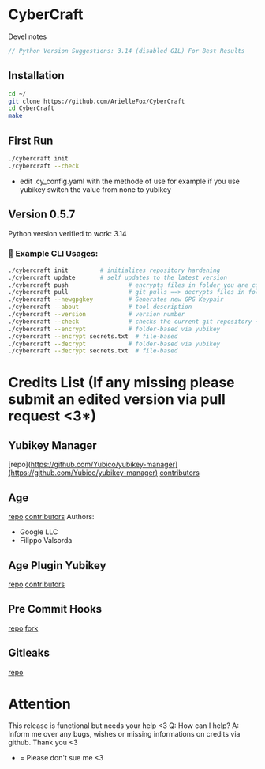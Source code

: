 # CyberCraft
Devel notes
```c
// Python Version Suggestions: 3.14 (disabled GIL) For Best Results
```

## Installation
```bash
cd ~/
git clone https://github.com/ArielleFox/CyberCraft
cd CyberCraft
make
```

## First Run
```bash
./cybercraft init
./cybercraft --check
```
- edit .cy_config.yaml with the methode of use for example if you use yubikey switch the value from none to yubikey

## Version 0.5.7
Python version verified to work: 3.14

### 🧪 Example CLI Usages:
```bash
./cybercraft init         # initializes repository hardening
./cybercraft update       # self updates to the latest version
./cybercraft push                 # encrypts files in folder you are currently in ==> Git add ==> git push
./cybercraft pull                 # git pulls ==> decrypts files in folder you are currently in
./cybercraft --newgpgkey          # Generates new GPG Keypair
./cybercraft --about              # tool description
./cybercraft --version            # version number
./cybercraft --check              # checks the current git repository + configurations
./cybercraft --encrypt            # folder-based via yubikey
./cybercraft --encrypt secrets.txt  # file-based
./cybercraft --decrypt            # folder-based via yubikey
./cybercraft --decrypt secrets.txt  # file-based
```

# Credits List (If any missing please submit an edited version via pull request <3*)
## Yubikey Manager
[repo](https://github.com/Yubico/yubikey-manager](https://github.com/Yubico/yubikey-manager)
[contributors](https://github.com/Yubico/yubikey-manager/graphs/contributors)

## Age
[repo](https://github.com/FiloSottile/age)
[contributors](https://github.com/FiloSottile/age/graphs/contributors)
 Authors:
 - Google LLC
 - Filippo Valsorda

## Age Plugin Yubikey
[repo](https://github.com/str4d/age-plugin-yubikey)
[contributors](https://github.com/str4d/age-plugin-yubikey/graphs/contributors)

## Pre Commit Hooks
[repo](https://github.com/pre-commit/pre-commit)
[fork](https://github.com/ArielleFox/pre-commit-hooks)

## Gitleaks
[repo](https://github.com/gitleaks/gitleaks)

# Attention
This release is functional but needs your help <3
Q: How can I help?
A: Inform me over any bugs, wishes or missing informations on credits via github. Thank you <3


* = Please don't sue me <3
